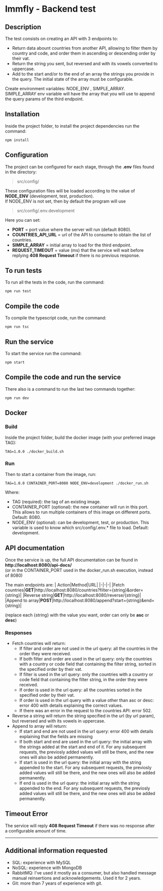 # Immfly - Backend test

## Description
The test consists on creating an API with 3 endpoints to:
- Return data abount countries from another API, allowing to filter them by country and code, and order them in ascending or descending order by their vat.
- Return the string you sent, but reversed and with its vowels converted to uppercase.
- Add to the start and/or to the end of an array the strings you provide in the query. The initial state of the array must be configurable.

Create environment variables: NODE_ENV​ , SIMPLE_ARRAY​. \
SIMPLE_ARRAY env variable will have the array that you will use to append the query params of the third endpoint.

## Installation
Inside the project folder, to install the project dependencies run the command:
~~~
npm install
~~~

## Configuration
The project can be configured for each stage, through the **.env** files found in the directory: 
> src/config/

These configuration files will be loaded according to the value of **NODE_ENV** (development, test, production).\
If NODE_ENV is not set, then by default the program will use
> src/config/.env.development

Here you can set:
- **PORT** = port value where the server will run (default 8080).
- **COUNTRIES_API_URL** = url of the API to consume to obtain the list of countries.
- **SIMPLE_ARRAY** = initial array to load for the third endpoint.
- **REQUEST_TIMEOUT** = value (ms) that the service will wait before replying **408 Request Timeout** if there is no previous response.

## To run tests
To run all the tests in the code, run the command:
~~~
npm run test
~~~

## Compile the code
To compile the typescript code, run the command:
~~~
npm run tsc
~~~

## Run the service
To start the service run the command:
~~~
npm start
~~~

## Compile the code and run the service
There also is a command to run the last two commands together:
~~~
npm run dev
~~~

## Docker
### Build
Inside the project folder, build the docker image (with your preferred image TAG):
~~~
TAG=1.0.0 ./docker_build.sh
~~~

### Run
Then to start a container from the image, run:
~~~
TAG=1.0.0 CONTAINER_PORT=8080 NODE_ENV=development ./docker_run.sh
~~~
Where:
- TAG (required): the tag of an existing image.
- CONTAINER_PORT (optional): the new container will run in this port. This allows to run multiple containers of this image on different ports. Default: 8080.
- NODE_ENV (optional): can be development, test, or production. This variable is used to know which src/config/.env.* file to load. Default: development.


## API documentation
Once the service is up, the full API documentation can be found in\
**http://localhost:8080/api-docs/** \
(or in the CONTAINER_PORT used in the docker_run.sh execution, instead of 8080)

The main endpoints are:
| Action|Method|URL|
|-|-|-|
|Fetch countries|**GET**|http://localhost:8080/countries?filter={string}&order={string}|
|Reverse string|**GET**|http://localhost:8080/reverse/{string}|
|Append to array|**POST**|http://localhost:8080/append?start={string}&end={string}|

(replace each {string} with the value you want, order can only be **asc** or **desc**)

### Responses
- Fetch countries will return:
    - If filter and order are not used in the url query: all the countries in the order they were received.
    - If both filter and order are used in the url query: only the countries with a country or code field that containing the filter string, sorted in the specified order by their vat.
    - If filter is used in the url query: only the countries with a country or code field that containing the filter string, in the order they were received.
    - If order is used in the url query: all the countries sorted in the specified order by their vat.
    - If order is used in the url query with a value other than asc or desc: error 400 with details explaining the correct values.
    - If there was an error in the request to the countries API: error 502.
- Reverse a string will return the string specified in the url (by url param), but reversed and with its vowels in uppercase.
- Append to array will return:
    - If start and end are not used in the url query: error 400 with details explaining that the fields are missing
    - If both start and end are used in the url query: the initial array with the strings added at the start and end of it. For any subsequent requests, the previosly added values will still be there, and the new ones will also be added permanently.
    - If start is used in the url query: the initial array with the string appended to the start. For any subsequent requests, the previosly added values will still be there, and the new ones will also be added permanently.
    - If end is used in the url query: the initial array with the string appended to the end. For any subsequent requests, the previosly added values will still be there, and the new ones will also be added permanently.


## Timeout Error
The service will reply **408 Request Timeout** if there was no response after a configurable amount of time.


---

## Additional information requested
- SQL: experience with MySQL
- NoSQL: experience with MongoDB
- RabbitMQ: I've used it mostly as a consumer, but also handled message manual reinsertions and acknowledgements. Used it for 2 years.
- Git: more than 7 years of experience with git.
